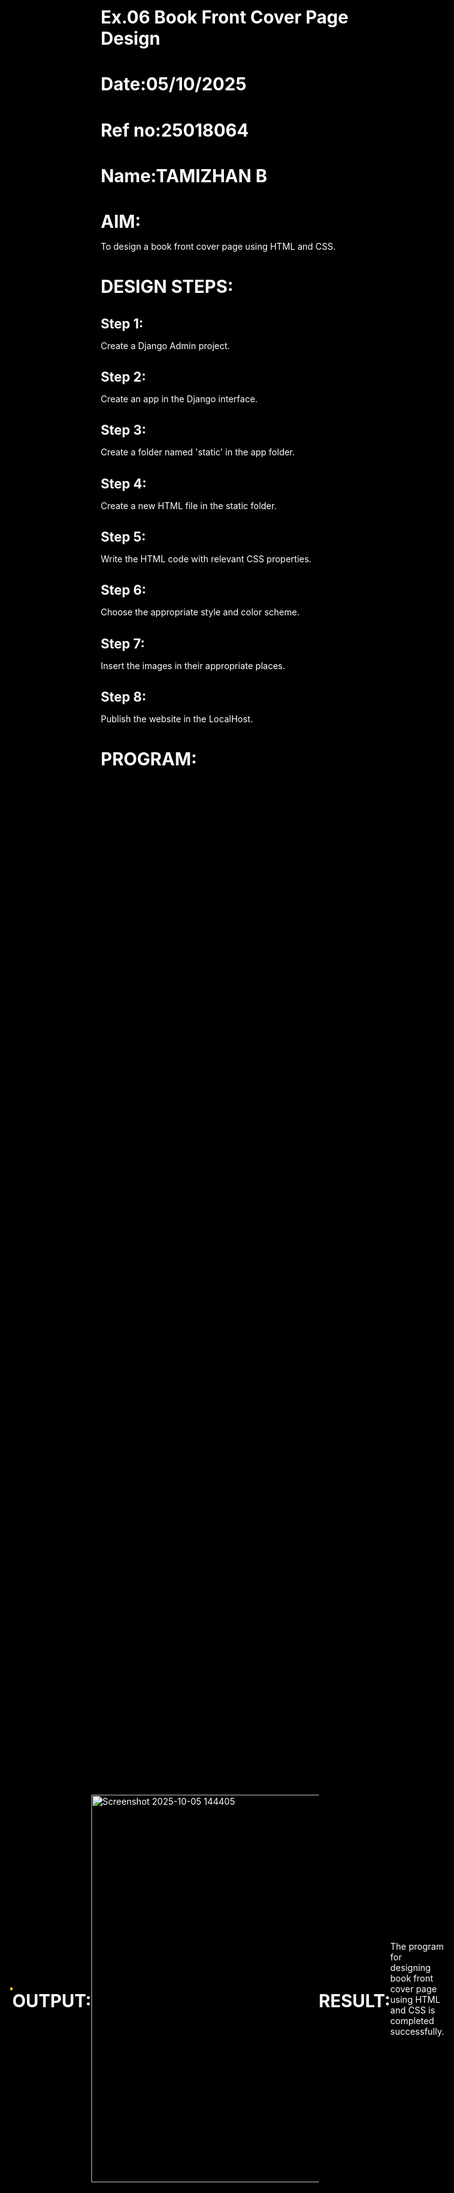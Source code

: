 # Ex.06 Book Front Cover Page Design
# Date:05/10/2025
# Ref no:25018064
# Name:TAMIZHAN B
# AIM:
To design a book front cover page using HTML and CSS.

# DESIGN STEPS:
## Step 1:
Create a Django Admin project.

## Step 2:
Create an app in the Django interface.

## Step 3:
Create a folder named 'static' in the app folder.

## Step 4:
Create a new HTML file in the static folder.

## Step 5:
Write the HTML code with relevant CSS properties.

## Step 6:
Choose the appropriate style and color scheme.

## Step 7:
Insert the images in their appropriate places.

## Step 8:
Publish the website in the LocalHost.

# PROGRAM:<!doctype html>
<html lang="en">
<head>
  <meta charset="utf-8" />
  <meta name="viewport" content="width=device-width,initial-scale=1" />
  <title>Environmental Awareness — Title Page</title>

  <link href="https://fonts.googleapis.com/css2?family=Playfair+Display:wght@600;700&family=Inter:wght@300;400;600&display=swap" rel="stylesheet">

  <style>
    :root{
      --page-width: 500px;   /* page width */
      --card-pad: 24px;      /* padding */
    }

    *{box-sizing:border-box;margin:0;padding:0}

    html,body{
      height:100%;
      font-family: "Inter", sans-serif;
      background: #000;
      color:#fff;
    }

    .wrap {
      min-height:100%;
      display:flex;
      align-items:center;
      justify-content:center;
      padding:20px;
    }

    .card {
      width: min(90vw, var(--page-width));
      aspect-ratio: 3 / 4;   /* book-like ratio */
      position:relative;
      border-radius: 10px;
      box-shadow: 0 15px 30px rgba(0,0,0,0.8);
      overflow:hidden;

      /* Gold border */
      border: 2px solid gold;

      /* Black edges + white flower background */
      background:
        radial-gradient(circle at center, rgba(15,15,15,0.9) 70%, rgba(0,0,0,1) 100%),
        url('https://images.unsplash.com/photo-1501004318641-b39e6451bec6?q=80&w=1200&auto=format&fit=crop') center/cover no-repeat;
    }

    .title-wrap{
      z-index:2;
      position:relative;
      text-align:center;
      padding:40px 16px;
    }

    h1.title{
      font-family:"Playfair Display", serif;
      font-size: clamp(22px, 5vw, 36px);
      margin-bottom: 10px;
      color:#fff;
      text-shadow:0 3px 10px rgba(0,0,0,0.7);
    }

    p.subtitle{
      font-size: clamp(11px, 2vw, 14px);
      color:#f0f0f0;
      opacity:0.9;
      margin-bottom:14px;
    }

    .divider{
      width:50%;
      height:1px;
      background: rgba(255,255,255,0.3);
      margin:14px auto;
    }

    .points {
      position:absolute;
      left: var(--card-pad);
      bottom: 50px;
      z-index:2;
      background: rgba(0,0,0,0.35);
      padding:6px 10px;
      border-radius:6px;
      font-size:10px;
      line-height:1.3;
      max-width:70%;
      opacity:0.95;
    }

    .points ul {
      margin:0;
      padding-left:14px;
    }

    .points li {
      margin-bottom:3px;
    }

    .author {
      position:absolute;
      right: var(--card-pad);
      bottom: var(--card-pad);
      font-weight:600;
      font-size:11px;
      color:#fff;
      background: rgba(0,0,0,0.4);
      padding:6px 10px;
      border-radius:6px;
    }
  </style>
</head>
<body>
  <div class="wrap">
    <div class="card">
      <div class="title-wrap">
        <h1 class="title">Environmental Awareness</h1>
        <p class="subtitle">Understanding our environment and protecting nature</p>
        <div class="divider"></div>
        <p class="subtitle">Book Title Page</p>
      </div>

      <!-- Points section -->
      <div class="points">
        <ul>
          <li>Protect natural resources</li>
          <li>Reduce pollution and waste</li>
          <li>Conserve biodiversity</li>
          <li>Promote sustainable living</li>
        </ul>
      </div>

      <div class="author">B.TAMIZHAN </div>
    </div>
  </div>
</body>
</html>



# OUTPUT:
<img width="400" height="620" alt="Screenshot 2025-10-05 144405" src="https://github.com/user-attachments/assets/8e6d99c2-69a7-4fff-bfc1-6d1acb848066" />

# RESULT:
The program for designing book front cover page using HTML and CSS is completed successfully.

